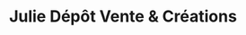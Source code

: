 ---
title: "Julie Dépôt Vente & Créations"
url: /douarnenez/julie-depot-vente-und-creations/
shop: Kleidung
---